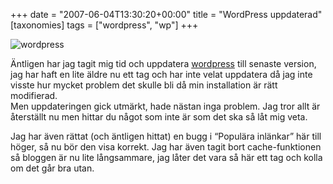 +++
date = "2007-06-04T13:30:20+00:00"
title = "WordPress uppdaterad"
[taxonomies]
tags = ["wordpress", "wp"]
+++

<div class="left">
  <img src='/images/2007/06/wp.png' alt='wordpress' />
</div>

Äntligen har jag tagit mig tid och uppdatera [wordpress][1] till senaste version, jag har haft en lite äldre nu ett tag och har inte velat uppdatera då jag inte visste hur mycket problem det skulle bli då min installation är rätt modifierad.  
Men uppdateringen gick utmärkt, hade nästan inga problem. Jag tror allt är återställt nu men hittar du något som inte är som det ska så låt mig veta.

Jag har även rättat (och äntligen hittat) en bugg i &#8220;Populära inlänkar&#8221; här till höger, så nu bör den visa korrekt. Jag har även tagit bort cache-funktionen så bloggen är nu lite långsammare, jag låter det vara så här ett tag och kolla om det går bra utan.



<small></small>

 [1]: http://wordpress.org/
